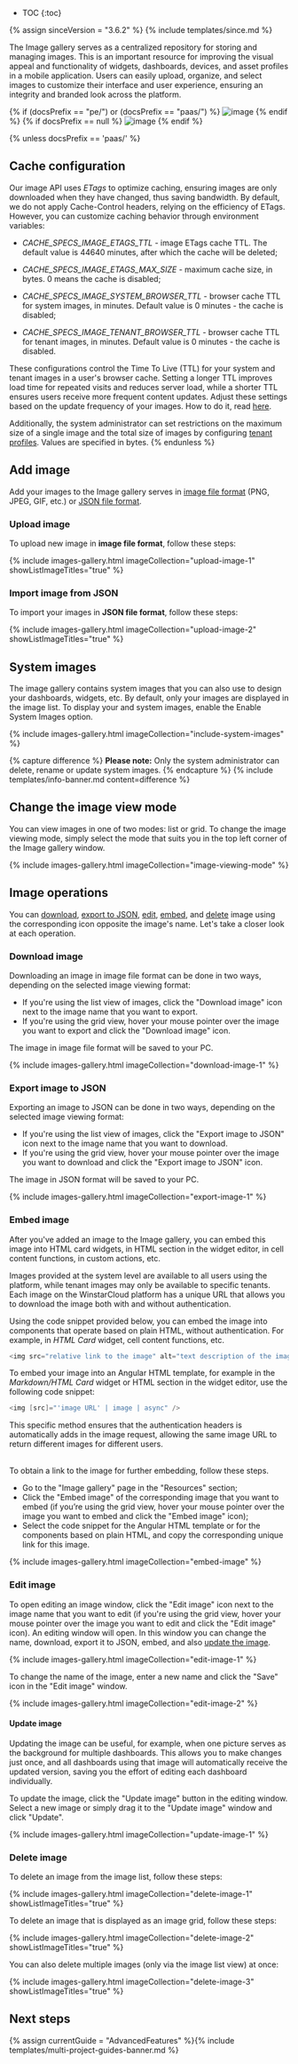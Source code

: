 * TOC
{:toc}

{% assign sinceVersion = "3.6.2" %}
{% include templates/since.md %}

The Image gallery serves as a centralized repository for storing and managing images. 
This is an important resource for improving the visual appeal and functionality of widgets, dashboards, devices, and asset profiles in a mobile application. 
Users can easily upload, organize, and select images to customize their interface and user experience, ensuring an integrity and branded look across the platform.

{% if (docsPrefix == "pe/") or (docsPrefix == "paas/") %}
![image](/images/user-guide/image-gallery/image-gallery-pe.png)
{% endif %}
{% if docsPrefix == null %}
![image](/images/user-guide/image-gallery/image-gallery-ce.png)
{% endif %}

{% unless docsPrefix == 'paas/' %}
## Cache configuration

Our image API uses *ETags* to optimize caching, ensuring images are only downloaded when they have changed, thus saving bandwidth.
By default, we do not apply Cache-Control headers, relying on the efficiency of ETags.
However, you can customize caching behavior through environment variables: 

- *CACHE_SPECS_IMAGE_ETAGS_TTL* - image ETags cache TTL. The default value is 44640 minutes, after which the cache will be deleted;

- *CACHE_SPECS_IMAGE_ETAGS_MAX_SIZE* - maximum cache size, in bytes. 0 means the cache is disabled;

- *CACHE_SPECS_IMAGE_SYSTEM_BROWSER_TTL* - browser cache TTL for system images, in minutes. Default value is 0 minutes - the cache is disabled;

- *CACHE_SPECS_IMAGE_TENANT_BROWSER_TTL* - browser cache TTL for tenant images, in minutes. Default value is 0 minutes - the cache is disabled.

These configurations control the Time To Live (TTL) for your system and tenant images in a user's browser cache.
Setting a longer TTL improves load time for repeated visits and reduces server load, while a shorter TTL ensures users receive more frequent content updates.
Adjust these settings based on the update frequency of your images. How to do it, read [here](/docs/user-guide/install/{{docsPrefix}}how-to-change-config/).

Additionally, the system administrator can set restrictions on the maximum size of a single image and the total size of images by configuring [tenant profiles](/docs/{{docsPrefix}}user-guide/tenant-profiles/#files-limits).
Values are specified in bytes.
{% endunless %}

## Add image

Add your images to the Image gallery serves in [image file format](#upload-image) (PNG, JPEG, GIF, etc.) or [JSON file format](#import-image-from-json).

### Upload image

To upload new image in **image file format**, follow these steps:

{% include images-gallery.html imageCollection="upload-image-1" showListImageTitles="true" %}

### Import image from JSON

To import your images in **JSON file format**, follow these steps:

{% include images-gallery.html imageCollection="upload-image-2" showListImageTitles="true" %}

## System images

The image gallery contains system images that you can also use to design your dashboards, widgets, etc. By default, only your images are displayed in the image list.
To display your and system images, enable the Enable System Images option.

{% include images-gallery.html imageCollection="include-system-images" %}

{% capture difference %}
**Please note:**
Only the system administrator can delete, rename or update system images.
{% endcapture %}
{% include templates/info-banner.md content=difference %}

## Change the image view mode

You can view images in one of two modes: list or grid.
To change the image viewing mode, simply select the mode that suits you in the top left corner of the Image gallery window.

{% include images-gallery.html imageCollection="image-viewing-mode" %}

## Image operations

You can [download](#download-image), [export to JSON](#export-image-to-json), [edit](#edit-image), [embed](#embed-image), and [delete](#delete-image) image using the corresponding icon opposite the image's name.
Let's take a closer look at each operation.

### Download image

Downloading an image in image file format can be done in two ways, depending on the selected image viewing format:

- If you're using the list view of images, click the "Download image" icon next to the image name that you want to export.
- If you're using the grid view, hover your mouse pointer over the image you want to export and click the "Download image" icon.

The image in image file format will be saved to your PC.

{% include images-gallery.html imageCollection="download-image-1" %}

### Export image to JSON

Exporting an image to JSON can be done in two ways, depending on the selected image viewing format:

- If you're using the list view of images, click the "Export image to JSON" icon next to the image name that you want to download.
- If you're using the grid view, hover your mouse pointer over the image you want to download and click the "Export image to JSON" icon.

The image in JSON format will be saved to your PC.

{% include images-gallery.html imageCollection="export-image-1" %}

### Embed image

After you've added an image to the Image gallery, you can embed this image into HTML card widgets, in HTML section in the widget editor, in cell content functions, in custom actions, etc.

Images provided at the system level are available to all users using the platform, while tenant images may only be available to specific tenants.
Each image on the WinstarCloud platform has a unique URL that allows you to download the image both with and without authentication.

Using the code snippet provided below, you can embed the image into components that operate based on plain HTML, without authentication. For example, in *HTML Card* widget, cell content functions, etc.

```java
<img src="relative link to the image" alt="text description of the image" />
```

To embed your image into an Angular HTML template, for example in the *Markdown/HTML Card* widget or HTML section in the widget editor, use the following code snippet:

```java
<img [src]="'image URL' | image | async" />
```

This specific method ensures that the authentication headers is automatically adds in the image request, allowing the same image URL to return different images for different users.

<br>
To obtain a link to the image for further embedding, follow these steps.

- Go to the "Image gallery" page in the "Resources" section;
- Click the "Embed image" of the corresponding image that you want to embed (if you’re using the grid view, hover your mouse pointer over the image you want to embed and click the "Embed image" icon);
- Select the code snippet for the Angular HTML template or for the components based on plain HTML, and copy the corresponding unique link for this image.

{% include images-gallery.html imageCollection="embed-image" %}

### Edit image

To open editing an image window, click the "Edit image" icon next to the image name that you want to edit (if you're using the grid view, hover your mouse pointer over the image you want to edit and click the "Edit image" icon).
An editing window will open. In this window you can change the name, download, export it to JSON, embed, and also [update the image](#update-image).

{% include images-gallery.html imageCollection="edit-image-1" %}

To change the name of the image, enter a new name and click the "Save" icon in the "Edit image" window.

{% include images-gallery.html imageCollection="edit-image-2" %}

#### Update image

Updating the image can be useful, for example, when one picture serves as the background for multiple dashboards. 
This allows you to make changes just once, and all dashboards using that image will automatically receive the updated version, saving you the effort of editing each dashboard individually.

To update the image, click the "Update image" button in the editing window. Select a new image or simply drag it to the "Update image" window and click "Update". 

{% include images-gallery.html imageCollection="update-image-1" %}

### Delete image

To delete an image from the image list, follow these steps:

{% include images-gallery.html imageCollection="delete-image-1" showListImageTitles="true" %}

To delete an image that is displayed as an image grid, follow these steps:

{% include images-gallery.html imageCollection="delete-image-2" showListImageTitles="true" %}

You can also delete multiple images (only via the image list view) at once:

{% include images-gallery.html imageCollection="delete-image-3" showListImageTitles="true" %}

## Next steps

{% assign currentGuide = "AdvancedFeatures" %}{% include templates/multi-project-guides-banner.md %}